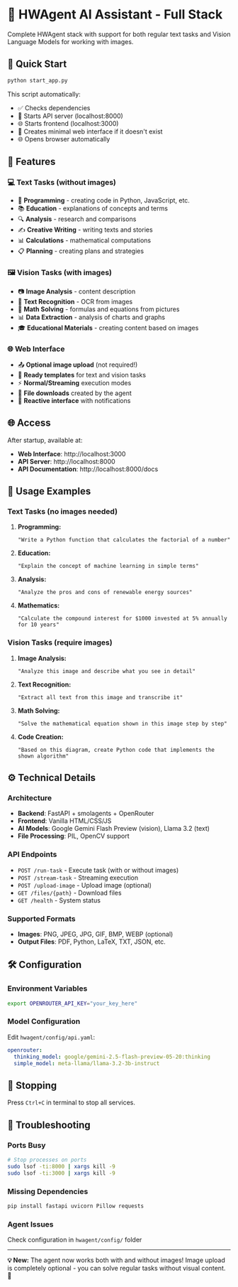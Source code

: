# 🤖 HWAgent AI Assistant - Full Stack

Complete HWAgent stack with support for both regular text tasks and Vision Language Models for working with images.

## 🚀 Quick Start

```bash
python start_app.py
```

This script automatically:
- ✅ Checks dependencies
- 🚀 Starts API server (localhost:8000)
- 🌐 Starts frontend (localhost:3000)
- 📁 Creates minimal web interface if it doesn't exist
- 🌐 Opens browser automatically

## 🎯 Features

### 💻 Text Tasks (without images)
- 🧮 **Programming** - creating code in Python, JavaScript, etc.
- 📚 **Education** - explanations of concepts and terms
- 🔍 **Analysis** - research and comparisons
- ✍️ **Creative Writing** - writing texts and stories
- 📊 **Calculations** - mathematical computations
- 📋 **Planning** - creating plans and strategies

### 🖼️ Vision Tasks (with images)
- 📷 **Image Analysis** - content description
- 📝 **Text Recognition** - OCR from images
- 📐 **Math Solving** - formulas and equations from pictures
- 📊 **Data Extraction** - analysis of charts and graphs
- 🎓 **Educational Materials** - creating content based on images

### 🌐 Web Interface
- 📤 **Optional image upload** (not required!)
- 🎯 **Ready templates** for text and vision tasks
- ⚡ **Normal/Streaming** execution modes
- 📁 **File downloads** created by the agent
- 🔄 **Reactive interface** with notifications

## 🌐 Access

After startup, available at:
- **Web Interface**: http://localhost:3000
- **API Server**: http://localhost:8000
- **API Documentation**: http://localhost:8000/docs

## 🎯 Usage Examples

### Text Tasks (no images needed)

1. **Programming:**
   ```
   "Write a Python function that calculates the factorial of a number"
   ```

2. **Education:**
   ```
   "Explain the concept of machine learning in simple terms"
   ```

3. **Analysis:**
   ```
   "Analyze the pros and cons of renewable energy sources"
   ```

4. **Mathematics:**
   ```
   "Calculate the compound interest for $1000 invested at 5% annually for 10 years"
   ```

### Vision Tasks (require images)

1. **Image Analysis:**
   ```
   "Analyze this image and describe what you see in detail"
   ```

2. **Text Recognition:**
   ```
   "Extract all text from this image and transcribe it"
   ```

3. **Math Solving:**
   ```
   "Solve the mathematical equation shown in this image step by step"
   ```

4. **Code Creation:**
   ```
   "Based on this diagram, create Python code that implements the shown algorithm"
   ```

## ⚙️ Technical Details

### Architecture
- **Backend**: FastAPI + smolagents + OpenRouter
- **Frontend**: Vanilla HTML/CSS/JS
- **AI Models**: Google Gemini Flash Preview (vision), Llama 3.2 (text)
- **File Processing**: PIL, OpenCV support

### API Endpoints
- `POST /run-task` - Execute task (with or without images)
- `POST /stream-task` - Streaming execution
- `POST /upload-image` - Upload image (optional)
- `GET /files/{path}` - Download files
- `GET /health` - System status

### Supported Formats
- **Images**: PNG, JPEG, JPG, GIF, BMP, WEBP (optional)
- **Output Files**: PDF, Python, LaTeX, TXT, JSON, etc.

## 🛠️ Configuration

### Environment Variables
```bash
export OPENROUTER_API_KEY="your_key_here"
```

### Model Configuration
Edit `hwagent/config/api.yaml`:
```yaml
openrouter:
  thinking_model: google/gemini-2.5-flash-preview-05-20:thinking
  simple_model: meta-llama/llama-3.2-3b-instruct
```

## 🛑 Stopping

Press `Ctrl+C` in terminal to stop all services.

## 🐛 Troubleshooting

### Ports Busy
```bash
# Stop processes on ports
sudo lsof -ti:8000 | xargs kill -9
sudo lsof -ti:3000 | xargs kill -9
```

### Missing Dependencies
```bash
pip install fastapi uvicorn Pillow requests
```

### Agent Issues
Check configuration in `hwagent/config/` folder

---

**💡 New:** The agent now works both with and without images! Image upload is completely optional - you can solve regular tasks without visual content. 🎉 